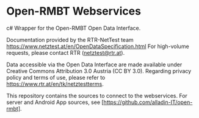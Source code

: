 Open-RMBT Webservices
=================

c# Wrapper for the Open-RMBT Open Data Interface.

Documentation provided by the RTR-NetTest team https://www.netztest.at/en/OpenDataSpecification.html
For high-volume requests, please contact RTR (netztest@rtr.at).

Data accessible via the Open Data Interface are made available under Creative Commons Attribution 3.0 Austria (CC BY 3.0). 
Regarding privacy policy and terms of use, please refer to https://www.rtr.at/en/tk/netztestterms.

This repository contains the sources to connect to the webservices. For server and Android App sources, see [https://github.com/alladin-IT/open-rmbt].

  [RTR-Netztest]: http://netztest.at/
  [RTR]: http://www.rtr.at/
  [Apache License, Version 2.0]: http://www.apache.org/licenses/LICENSE-2.0
  [appscape]: http://appscape.at/
  [https://github.com/alladin-IT/open-rmbt]: https://github.com/alladin-IT/open-rmbt

